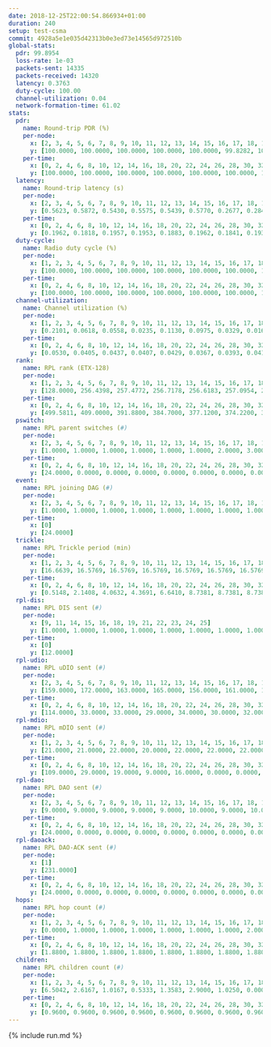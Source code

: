 ```yaml
---
date: 2018-12-25T22:00:54.866934+01:00
duration: 240
setup: test-csma
commit: 4928a5e1e035d42313b0e3ed73e14565d972510b
global-stats:
  pdr: 99.8954
  loss-rate: 1e-03
  packets-sent: 14335
  packets-received: 14320
  latency: 0.3763
  duty-cycle: 100.00
  channel-utilization: 0.04
  network-formation-time: 61.02
stats:
  pdr:
    name: Round-trip PDR (%)
    per-node:
      x: [2, 3, 4, 5, 6, 7, 8, 9, 10, 11, 12, 13, 14, 15, 16, 17, 18, 19, 20, 21, 22, 23, 24, 25]
      y: [100.0000, 100.0000, 100.0000, 100.0000, 100.0000, 99.8282, 100.0000, 99.6546, 99.1482, 100.0000, 99.8252, 100.0000, 99.8282, 100.0000, 100.0000, 99.8322, 99.8299, 100.0000, 100.0000, 100.0000, 100.0000, 99.8344, 100.0000, 99.6860]
    per-time:
      x: [0, 2, 4, 6, 8, 10, 12, 14, 16, 18, 20, 22, 24, 26, 28, 30, 32, 34, 36, 38, 40, 42, 44, 46, 48, 50, 52, 54, 56, 58, 60, 62, 64, 66, 68, 70, 72, 74, 76, 78, 80, 82, 84, 86, 88, 90, 92, 94, 96, 98, 100, 102, 104, 106, 108, 110, 112, 114, 116, 118, 120, 122, 124, 126, 128, 130, 132, 134, 136, 138, 140, 142, 144, 146, 148, 150, 152, 154, 156, 158, 160, 162, 164, 166, 168, 170, 172, 174, 176, 178, 180, 182, 184, 186, 188, 190, 192, 194, 196, 198, 200, 202, 204, 206, 208, 210, 212, 214, 216, 218, 220, 222, 224, 226, 228, 230, 232, 234, 236, 238]
      y: [100.0000, 100.0000, 100.0000, 100.0000, 100.0000, 100.0000, 100.0000, 100.0000, 100.0000, 100.0000, 100.0000, 100.0000, 100.0000, 100.0000, 100.0000, 100.0000, 100.0000, 100.0000, 100.0000, 100.0000, 100.0000, 100.0000, 100.0000, 100.0000, 98.3333, 100.0000, 97.5000, 98.3333, 98.3333, 99.1667, 99.1667, 99.1667, 100.0000, 100.0000, 100.0000, 100.0000, 100.0000, 100.0000, 100.0000, 100.0000, 100.0000, 100.0000, 100.0000, 100.0000, 100.0000, 100.0000, 100.0000, 100.0000, 100.0000, 100.0000, 100.0000, 100.0000, 100.0000, 100.0000, 100.0000, 100.0000, 100.0000, 100.0000, 100.0000, 100.0000, 100.0000, 100.0000, 99.1667, 100.0000, 100.0000, 100.0000, 99.1667, 100.0000, 100.0000, 100.0000, 100.0000, 100.0000, 100.0000, 100.0000, 100.0000, 100.0000, 100.0000, 100.0000, 100.0000, 100.0000, 100.0000, 100.0000, 100.0000, 100.0000, 100.0000, 100.0000, 100.0000, 100.0000, 100.0000, 100.0000, 100.0000, 100.0000, 100.0000, 100.0000, 100.0000, 99.1667, 100.0000, 100.0000, 100.0000, 100.0000, 100.0000, 100.0000, 100.0000, 100.0000, 100.0000, 100.0000, 100.0000, 100.0000, 100.0000, 100.0000, 100.0000, 100.0000, 100.0000, 100.0000, 100.0000, 100.0000, 100.0000, 100.0000, 100.0000, 100.0000]
  latency:
    name: Round-trip latency (s)
    per-node:
      x: [2, 3, 4, 5, 6, 7, 8, 9, 10, 11, 12, 13, 14, 15, 16, 17, 18, 19, 20, 21, 22, 23, 24, 25]
      y: [0.5623, 0.5872, 0.5430, 0.5575, 0.5439, 0.5770, 0.2677, 0.2843, 0.2720, 0.3144, 0.2573, 0.2831, 0.3091, 0.2745, 0.2900, 0.2873, 0.2677, 0.3717, 0.3227, 0.3497, 0.3762, 0.3935, 0.3621, 0.3744]
    per-time:
      x: [0, 2, 4, 6, 8, 10, 12, 14, 16, 18, 20, 22, 24, 26, 28, 30, 32, 34, 36, 38, 40, 42, 44, 46, 48, 50, 52, 54, 56, 58, 60, 62, 64, 66, 68, 70, 72, 74, 76, 78, 80, 82, 84, 86, 88, 90, 92, 94, 96, 98, 100, 102, 104, 106, 108, 110, 112, 114, 116, 118, 120, 122, 124, 126, 128, 130, 132, 134, 136, 138, 140, 142, 144, 146, 148, 150, 152, 154, 156, 158, 160, 162, 164, 166, 168, 170, 172, 174, 176, 178, 180, 182, 184, 186, 188, 190, 192, 194, 196, 198, 200, 202, 204, 206, 208, 210, 212, 214, 216, 218, 220, 222, 224, 226, 228, 230, 232, 234, 236, 238]
      y: [0.1962, 0.1818, 0.1957, 0.1953, 0.1883, 0.1962, 0.1841, 0.1934, 0.1973, 0.2013, 0.1918, 0.1879, 0.1811, 0.1815, 0.2039, 0.1953, 0.1938, 0.1809, 0.1920, 0.1973, 0.1990, 0.1818, 0.1957, 0.2009, 0.1829, 0.1895, 0.1916, 0.1926, 0.2059, 0.2022, 0.2130, 0.2110, 0.1967, 0.1947, 0.1846, 0.1885, 0.1946, 0.2048, 0.2005, 0.2000, 0.1885, 0.1914, 0.1942, 0.1887, 0.1879, 0.1860, 0.1787, 0.1855, 0.1897, 0.1865, 0.1868, 0.1889, 0.1828, 0.1878, 0.1904, 0.1931, 0.1842, 0.1979, 0.1981, 0.1895, 0.1949, 0.1899, 0.1930, 0.1908, 0.1878, 0.1951, 0.4058, 0.4691, 0.4090, 0.4147, 0.4652, 0.4781, 0.4240, 0.4009, 0.3772, 0.4132, 0.4855, 0.4555, 0.3994, 0.5089, 0.3948, 0.3591, 0.4087, 0.4436, 0.3921, 0.3673, 0.4332, 0.4433, 0.4743, 0.4562, 0.4944, 0.4432, 0.4015, 0.4313, 0.4342, 0.4184, 0.4010, 0.4543, 0.4538, 0.4864, 0.4296, 0.4459, 0.3758, 0.4940, 0.4764, 0.4653, 0.4352, 1.1378, 1.1571, 1.1653, 1.1417, 1.1638, 1.1591, 1.1653, 1.1625, 1.1639, 1.1650, 1.1629, 1.1583, 1.1415]
  duty-cycle:
    name: Radio duty cycle (%)
    per-node:
      x: [1, 2, 3, 4, 5, 6, 7, 8, 9, 10, 11, 12, 13, 14, 15, 16, 17, 18, 19, 20, 21, 22, 23, 24, 25]
      y: [100.0000, 100.0000, 100.0000, 100.0000, 100.0000, 100.0000, 100.0000, 100.0000, 100.0000, 100.0000, 100.0000, 100.0000, 100.0000, 100.0000, 100.0000, 100.0000, 100.0000, 100.0000, 100.0000, 100.0000, 100.0000, 100.0000, 100.0000, 100.0000, 100.0000]
    per-time:
      x: [0, 2, 4, 6, 8, 10, 12, 14, 16, 18, 20, 22, 24, 26, 28, 30, 32, 34, 36, 38, 40, 42, 44, 46, 48, 50, 52, 54, 56, 58, 60, 62, 64, 66, 68, 70, 72, 74, 76, 78, 80, 82, 84, 86, 88, 90, 92, 94, 96, 98, 100, 102, 104, 106, 108, 110, 112, 114, 116, 118, 120, 122, 124, 126, 128, 130, 132, 134, 136, 138, 140, 142, 144, 146, 148, 150, 152, 154, 156, 158, 160, 162, 164, 166, 168, 170, 172, 174, 176, 178, 180, 182, 184, 186, 188, 190, 192, 194, 196, 198, 200, 202, 204, 206, 208, 210, 212, 214, 216, 218, 220, 222, 224, 226, 228, 230, 232, 234, 236, 238, 240]
      y: [100.0000, 100.0000, 100.0000, 100.0000, 100.0000, 100.0000, 100.0000, 100.0000, 100.0000, 100.0000, 100.0000, 100.0000, 100.0000, 100.0000, 100.0000, 100.0000, 100.0000, 100.0000, 100.0000, 100.0000, 100.0000, 100.0000, 100.0000, 100.0000, 100.0000, 100.0000, 100.0000, 100.0000, 100.0000, 100.0000, 100.0000, 100.0000, 100.0000, 100.0000, 100.0000, 100.0000, 100.0000, 100.0000, 100.0000, 100.0000, 100.0000, 100.0000, 100.0000, 100.0000, 100.0000, 100.0000, 100.0000, 100.0000, 100.0000, 100.0000, 100.0000, 100.0000, 100.0000, 100.0000, 100.0000, 100.0000, 100.0000, 100.0000, 100.0000, 100.0000, 100.0000, 100.0000, 100.0000, 100.0000, 100.0000, 100.0000, 100.0000, 100.0000, 100.0000, 100.0000, 100.0000, 100.0000, 100.0000, 100.0000, 100.0000, 100.0000, 100.0000, 100.0000, 100.0000, 100.0000, 100.0000, 100.0000, 100.0000, 100.0000, 100.0000, 100.0000, 100.0000, 100.0000, 100.0000, 100.0000, 100.0000, 100.0000, 100.0000, 100.0000, 100.0000, 100.0000, 100.0000, 100.0000, 100.0000, 100.0000, 100.0000, 100.0000, 100.0000, 100.0000, 100.0000, 100.0000, 100.0000, 100.0000, 100.0000, 100.0000, 100.0000, 100.0000, 100.0000, 100.0000, 100.0000, 100.0000, 100.0000, 100.0000, 100.0000, 100.0000, null]
  channel-utilization:
    name: Channel utilization (%)
    per-node:
      x: [1, 2, 3, 4, 5, 6, 7, 8, 9, 10, 11, 12, 13, 14, 15, 16, 17, 18, 19, 20, 21, 22, 23, 24, 25]
      y: [0.2101, 0.0618, 0.0558, 0.0235, 0.1130, 0.0975, 0.0329, 0.0163, 0.0142, 0.0194, 0.0146, 0.0487, 0.0150, 0.0140, 0.0869, 0.0241, 0.0147, 0.0798, 0.0136, 0.0142, 0.0173, 0.0140, 0.0149, 0.0142, 0.0147]
    per-time:
      x: [0, 2, 4, 6, 8, 10, 12, 14, 16, 18, 20, 22, 24, 26, 28, 30, 32, 34, 36, 38, 40, 42, 44, 46, 48, 50, 52, 54, 56, 58, 60, 62, 64, 66, 68, 70, 72, 74, 76, 78, 80, 82, 84, 86, 88, 90, 92, 94, 96, 98, 100, 102, 104, 106, 108, 110, 112, 114, 116, 118, 120, 122, 124, 126, 128, 130, 132, 134, 136, 138, 140, 142, 144, 146, 148, 150, 152, 154, 156, 158, 160, 162, 164, 166, 168, 170, 172, 174, 176, 178, 180, 182, 184, 186, 188, 190, 192, 194, 196, 198, 200, 202, 204, 206, 208, 210, 212, 214, 216, 218, 220, 222, 224, 226, 228, 230, 232, 234, 236, 238, 240]
      y: [0.0530, 0.0405, 0.0437, 0.0407, 0.0429, 0.0367, 0.0393, 0.0413, 0.0392, 0.0415, 0.0417, 0.0395, 0.0389, 0.0390, 0.0483, 0.0429, 0.0386, 0.0392, 0.0360, 0.0399, 0.0428, 0.0383, 0.0411, 0.0421, 0.0400, 0.0375, 0.0410, 0.0461, 0.0572, 0.0473, 0.0476, 0.0527, 0.0518, 0.0403, 0.0402, 0.0381, 0.0457, 0.0421, 0.0478, 0.0421, 0.0439, 0.0407, 0.0439, 0.0450, 0.0406, 0.0400, 0.0430, 0.0396, 0.0402, 0.0415, 0.0414, 0.0382, 0.0419, 0.0402, 0.0406, 0.0417, 0.0415, 0.0460, 0.0420, 0.0436, 0.0411, 0.0437, 0.0427, 0.0419, 0.0406, 0.0407, 0.0392, 0.0422, 0.0429, 0.0395, 0.0420, 0.0426, 0.0390, 0.0414, 0.0422, 0.0420, 0.0401, 0.0406, 0.0412, 0.0412, 0.0370, 0.0434, 0.0411, 0.0401, 0.0419, 0.0470, 0.0414, 0.0398, 0.0414, 0.0397, 0.0399, 0.0385, 0.0415, 0.0443, 0.0410, 0.0399, 0.0423, 0.0410, 0.0425, 0.0400, 0.0413, 0.0392, 0.0431, 0.0403, 0.0385, 0.0387, 0.0418, 0.0396, 0.0393, 0.0431, 0.0406, 0.0400, 0.0458, 0.0429, 0.0442, 0.0393, 0.0455, 0.0423, 0.0400, 0.0409, null]
  rank:
    name: RPL rank (ETX-128)
    per-node:
      x: [1, 2, 3, 4, 5, 6, 7, 8, 9, 10, 11, 12, 13, 14, 15, 16, 17, 18, 19, 20, 21, 22, 23, 24, 25]
      y: [128.0000, 256.4398, 257.4772, 256.7178, 256.6183, 257.0954, 266.1328, 390.0868, 388.2881, 362.1901, 388.5661, 357.5926, 389.1818, 403.9256, 388.2324, 392.9669, 392.4896, 394.9136, 517.0328, 516.9421, 517.3223, 517.5638, 540.0370, 539.3457, 539.5802]
    per-time:
      x: [0, 2, 4, 6, 8, 10, 12, 14, 16, 18, 20, 22, 24, 26, 28, 30, 32, 34, 36, 38, 40, 42, 44, 46, 48, 50, 52, 54, 56, 58, 60, 62, 64, 66, 68, 70, 72, 74, 76, 78, 80, 82, 84, 86, 88, 90, 92, 94, 96, 98, 100, 102, 104, 106, 108, 110, 112, 114, 116, 118, 120, 122, 124, 126, 128, 130, 132, 134, 136, 138, 140, 142, 144, 146, 148, 150, 152, 154, 156, 158, 160, 162, 164, 166, 168, 170, 172, 174, 176, 178, 180, 182, 184, 186, 188, 190, 192, 194, 196, 198, 200, 202, 204, 206, 208, 210, 212, 214, 216, 218, 220, 222, 224, 226, 228, 230, 232, 234, 236, 238, 240]
      y: [499.5811, 409.0000, 391.8800, 384.7000, 377.1200, 374.2200, 372.7000, 372.2400, 374.3400, 373.9800, 374.0000, 373.3000, 373.6800, 373.5800, 371.3600, 371.9000, 372.7800, 369.6000, 370.1000, 371.6000, 372.0600, 370.7600, 371.7600, 374.0600, 373.0600, 382.4600, 383.5490, 386.6275, 395.8824, 399.3000, 410.7600, 425.5686, 426.7358, 412.9804, 405.7400, 404.7600, 421.7358, 406.9000, 405.3333, 403.7600, 392.3333, 389.9600, 390.3200, 390.2000, 389.8000, 384.7115, 379.4800, 379.5800, 380.1800, 379.7800, 379.7000, 379.9000, 380.3600, 380.3800, 380.7600, 379.9020, 379.6800, 380.9000, 380.0400, 379.7000, 379.8400, 379.5800, 380.2200, 381.1800, 381.2800, 379.9000, 379.6800, 382.2745, 381.3000, 382.2800, 381.9800, 381.3200, 381.6400, 382.4000, 382.6400, 382.0000, 381.5200, 381.9000, 382.2000, 387.8654, 383.3800, 382.9400, 382.3800, 382.0000, 381.7000, 382.0400, 381.5200, 381.8000, 381.3800, 381.8600, 382.5000, 381.9800, 381.1000, 381.1600, 380.7800, 380.0200, 380.3000, 380.8800, 380.3200, 380.5000, 381.0000, 380.3200, 379.5200, 379.8400, 382.0800, 381.8400, 381.9400, 381.2400, 382.5882, 379.9800, 382.5490, 380.2400, 380.1000, 379.8800, 379.5400, 379.6000, 387.6981, 381.0600, 381.3600, 381.6800, null]
  pswitch:
    name: RPL parent switches (#)
    per-node:
      x: [2, 3, 4, 5, 6, 7, 8, 9, 10, 11, 12, 13, 14, 15, 16, 17, 18, 19, 20, 21, 22, 23, 24, 25]
      y: [1.0000, 1.0000, 1.0000, 1.0000, 1.0000, 1.0000, 2.0000, 3.0000, 2.0000, 2.0000, 3.0000, 2.0000, 2.0000, 1.0000, 2.0000, 1.0000, 3.0000, 4.0000, 2.0000, 2.0000, 3.0000, 3.0000, 3.0000, 3.0000]
    per-time:
      x: [0, 2, 4, 6, 8, 10, 12, 14, 16, 18, 20, 22, 24, 26, 28, 30, 32, 34, 36, 38, 40, 42, 44, 46, 48, 50, 52, 54, 56, 58, 60, 62, 64, 66, 68, 70, 72, 74, 76, 78, 80, 82, 84, 86, 88, 90, 92, 94, 96, 98, 100, 102, 104, 106, 108, 110, 112, 114, 116, 118, 120, 122, 124, 126, 128, 130, 132, 134, 136, 138, 140, 142, 144, 146, 148, 150, 152, 154, 156, 158, 160, 162, 164, 166, 168, 170, 172, 174, 176, 178, 180, 182, 184, 186, 188, 190, 192, 194, 196, 198, 200, 202, 204, 206, 208, 210, 212, 214, 216, 218, 220, 222, 224, 226, 228, 230, 232]
      y: [24.0000, 0.0000, 0.0000, 0.0000, 0.0000, 0.0000, 0.0000, 0.0000, 0.0000, 0.0000, 0.0000, 0.0000, 0.0000, 0.0000, 0.0000, 0.0000, 0.0000, 0.0000, 0.0000, 0.0000, 0.0000, 0.0000, 0.0000, 0.0000, 0.0000, 0.0000, 1.0000, 1.0000, 1.0000, 0.0000, 0.0000, 1.0000, 3.0000, 1.0000, 0.0000, 0.0000, 3.0000, 0.0000, 1.0000, 0.0000, 1.0000, 0.0000, 0.0000, 0.0000, 0.0000, 2.0000, 0.0000, 0.0000, 0.0000, 0.0000, 0.0000, 0.0000, 0.0000, 0.0000, 0.0000, 1.0000, 0.0000, 0.0000, 0.0000, 0.0000, 0.0000, 0.0000, 0.0000, 0.0000, 0.0000, 0.0000, 0.0000, 1.0000, 0.0000, 0.0000, 0.0000, 0.0000, 0.0000, 0.0000, 0.0000, 0.0000, 0.0000, 0.0000, 0.0000, 2.0000, 0.0000, 0.0000, 0.0000, 1.0000, 0.0000, 0.0000, 0.0000, 0.0000, 0.0000, 0.0000, 0.0000, 0.0000, 0.0000, 0.0000, 0.0000, 0.0000, 0.0000, 0.0000, 0.0000, 0.0000, 0.0000, 0.0000, 0.0000, 0.0000, 0.0000, 0.0000, 0.0000, 0.0000, 1.0000, 0.0000, 1.0000, 0.0000, 0.0000, 0.0000, 0.0000, 0.0000, 3.0000]
  event:
    name: RPL joining DAG (#)
    per-node:
      x: [2, 3, 4, 5, 6, 7, 8, 9, 10, 11, 12, 13, 14, 15, 16, 17, 18, 19, 20, 21, 22, 23, 24, 25]
      y: [1.0000, 1.0000, 1.0000, 1.0000, 1.0000, 1.0000, 1.0000, 1.0000, 1.0000, 1.0000, 1.0000, 1.0000, 1.0000, 1.0000, 1.0000, 1.0000, 1.0000, 1.0000, 1.0000, 1.0000, 1.0000, 1.0000, 1.0000, 1.0000]
    per-time:
      x: [0]
      y: [24.0000]
  trickle:
    name: RPL Trickle period (min)
    per-node:
      x: [1, 2, 3, 4, 5, 6, 7, 8, 9, 10, 11, 12, 13, 14, 15, 16, 17, 18, 19, 20, 21, 22, 23, 24, 25]
      y: [16.6639, 16.5769, 16.5769, 16.5769, 16.5769, 16.5769, 16.5769, 16.5806, 16.5472, 16.5806, 16.5795, 16.5843, 16.5795, 16.5434, 16.5395, 16.5434, 16.5395, 16.5472, 16.5421, 16.5344, 16.5344, 16.5382, 16.5377, 16.5332, 16.5332]
    per-time:
      x: [0, 2, 4, 6, 8, 10, 12, 14, 16, 18, 20, 22, 24, 26, 28, 30, 32, 34, 36, 38, 40, 42, 44, 46, 48, 50, 52, 54, 56, 58, 60, 62, 64, 66, 68, 70, 72, 74, 76, 78, 80, 82, 84, 86, 88, 90, 92, 94, 96, 98, 100, 102, 104, 106, 108, 110, 112, 114, 116, 118, 120, 122, 124, 126, 128, 130, 132, 134, 136, 138, 140, 142, 144, 146, 148, 150, 152, 154, 156, 158, 160, 162, 164, 166, 168, 170, 172, 174, 176, 178, 180, 182, 184, 186, 188, 190, 192, 194, 196, 198, 200, 202, 204, 206, 208, 210, 212, 214, 216, 218, 220, 222, 224, 226, 228, 230, 232, 234, 236, 238, 240]
      y: [0.5148, 2.1408, 4.0632, 4.3691, 6.6410, 8.7381, 8.7381, 8.7381, 10.8353, 17.4763, 17.4763, 17.4763, 17.4763, 17.4763, 17.4763, 17.4763, 17.4763, 17.4763, 17.4763, 17.4763, 17.4763, 17.4763, 17.4763, 17.4763, 17.4763, 17.4763, 17.4763, 17.4763, 17.4763, 17.4763, 17.4763, 17.4763, 17.4763, 17.4763, 17.4763, 17.4763, 17.4763, 17.4763, 17.4763, 17.4763, 17.4763, 17.4763, 17.4763, 17.4763, 17.4763, 17.4763, 17.4763, 17.4763, 17.4763, 17.4763, 17.4763, 17.4763, 17.4763, 17.4763, 17.4763, 17.4763, 17.4763, 17.4763, 17.4763, 17.4763, 17.4763, 17.4763, 17.4763, 17.4763, 17.4763, 17.4763, 17.4763, 17.4763, 17.4763, 17.4763, 17.4763, 17.4763, 17.4763, 17.4763, 17.4763, 17.4763, 17.4763, 17.4763, 17.4763, 17.4763, 17.4763, 17.4763, 17.4763, 17.4763, 17.4763, 17.4763, 17.4763, 17.4763, 17.4763, 17.4763, 17.4763, 17.4763, 17.4763, 17.4763, 17.4763, 17.4763, 17.4763, 17.4763, 17.4763, 17.4763, 17.4763, 17.4763, 17.4763, 17.4763, 17.4763, 17.4763, 17.4763, 17.4763, 17.4763, 17.4763, 17.4763, 17.4763, 17.4763, 17.4763, 17.4763, 17.4763, 17.4763, 17.4763, 17.4763, 17.4763, null]
  rpl-dis:
    name: RPL DIS sent (#)
    per-node:
      x: [9, 11, 14, 15, 16, 18, 19, 21, 22, 23, 24, 25]
      y: [1.0000, 1.0000, 1.0000, 1.0000, 1.0000, 1.0000, 1.0000, 1.0000, 1.0000, 1.0000, 1.0000, 1.0000]
    per-time:
      x: [0]
      y: [12.0000]
  rpl-udio:
    name: RPL uDIO sent (#)
    per-node:
      x: [2, 3, 4, 5, 6, 7, 8, 9, 10, 11, 12, 13, 14, 15, 16, 17, 18, 19, 20, 21, 22, 23, 24, 25]
      y: [159.0000, 172.0000, 163.0000, 165.0000, 156.0000, 161.0000, 168.0000, 169.0000, 168.0000, 166.0000, 173.0000, 164.0000, 173.0000, 158.0000, 170.0000, 168.0000, 150.0000, 165.0000, 163.0000, 166.0000, 162.0000, 167.0000, 164.0000, 165.0000]
    per-time:
      x: [0, 2, 4, 6, 8, 10, 12, 14, 16, 18, 20, 22, 24, 26, 28, 30, 32, 34, 36, 38, 40, 42, 44, 46, 48, 50, 52, 54, 56, 58, 60, 62, 64, 66, 68, 70, 72, 74, 76, 78, 80, 82, 84, 86, 88, 90, 92, 94, 96, 98, 100, 102, 104, 106, 108, 110, 112, 114, 116, 118, 120, 122, 124, 126, 128, 130, 132, 134, 136, 138, 140, 142, 144, 146, 148, 150, 152, 154, 156, 158, 160, 162, 164, 166, 168, 170, 172, 174, 176, 178, 180, 182, 184, 186, 188, 190, 192, 194, 196, 198, 200, 202, 204, 206, 208, 210, 212, 214, 216, 218, 220, 222, 224, 226, 228, 230, 232, 234, 236, 238, 240]
      y: [114.0000, 33.0000, 33.0000, 29.0000, 34.0000, 30.0000, 32.0000, 37.0000, 32.0000, 33.0000, 32.0000, 37.0000, 35.0000, 27.0000, 37.0000, 33.0000, 35.0000, 32.0000, 29.0000, 32.0000, 37.0000, 28.0000, 32.0000, 36.0000, 28.0000, 29.0000, 38.0000, 32.0000, 32.0000, 32.0000, 32.0000, 34.0000, 32.0000, 35.0000, 29.0000, 31.0000, 36.0000, 32.0000, 34.0000, 31.0000, 35.0000, 32.0000, 31.0000, 30.0000, 32.0000, 29.0000, 34.0000, 35.0000, 28.0000, 31.0000, 33.0000, 31.0000, 32.0000, 32.0000, 34.0000, 32.0000, 35.0000, 32.0000, 31.0000, 33.0000, 32.0000, 31.0000, 32.0000, 31.0000, 36.0000, 33.0000, 30.0000, 31.0000, 31.0000, 33.0000, 35.0000, 34.0000, 29.0000, 35.0000, 27.0000, 30.0000, 33.0000, 33.0000, 35.0000, 32.0000, 30.0000, 33.0000, 31.0000, 37.0000, 33.0000, 31.0000, 35.0000, 28.0000, 35.0000, 29.0000, 30.0000, 36.0000, 29.0000, 33.0000, 31.0000, 35.0000, 29.0000, 33.0000, 30.0000, 33.0000, 30.0000, 32.0000, 32.0000, 30.0000, 34.0000, 30.0000, 29.0000, 33.0000, 33.0000, 34.0000, 33.0000, 36.0000, 33.0000, 30.0000, 33.0000, 31.0000, 32.0000, 33.0000, 32.0000, 32.0000, 1.0000]
  rpl-mdio:
    name: RPL mDIO sent (#)
    per-node:
      x: [1, 2, 3, 4, 5, 6, 7, 8, 9, 10, 11, 12, 13, 14, 15, 16, 17, 18, 19, 20, 21, 22, 23, 24, 25]
      y: [21.0000, 21.0000, 22.0000, 20.0000, 22.0000, 22.0000, 22.0000, 20.0000, 20.0000, 20.0000, 20.0000, 21.0000, 20.0000, 21.0000, 21.0000, 21.0000, 20.0000, 21.0000, 21.0000, 20.0000, 21.0000, 20.0000, 21.0000, 21.0000, 21.0000]
    per-time:
      x: [0, 2, 4, 6, 8, 10, 12, 14, 16, 18, 20, 22, 24, 26, 28, 30, 32, 34, 36, 38, 40, 42, 44, 46, 48, 50, 52, 54, 56, 58, 60, 62, 64, 66, 68, 70, 72, 74, 76, 78, 80, 82, 84, 86, 88, 90, 92, 94, 96, 98, 100, 102, 104, 106, 108, 110, 112, 114, 116, 118, 120, 122, 124, 126, 128, 130, 132, 134, 136, 138, 140, 142, 144, 146, 148, 150, 152, 154, 156, 158, 160, 162, 164, 166, 168, 170, 172, 174, 176, 178, 180, 182, 184, 186, 188, 190, 192, 194, 196, 198, 200, 202, 204, 206, 208, 210, 212, 214, 216, 218, 220, 222, 224, 226, 228, 230, 232, 234, 236, 238]
      y: [109.0000, 29.0000, 19.0000, 9.0000, 16.0000, 0.0000, 0.0000, 14.0000, 10.0000, 1.0000, 0.0000, 0.0000, 0.0000, 3.0000, 6.0000, 4.0000, 5.0000, 7.0000, 0.0000, 0.0000, 0.0000, 0.0000, 8.0000, 7.0000, 4.0000, 4.0000, 2.0000, 0.0000, 0.0000, 0.0000, 3.0000, 6.0000, 5.0000, 6.0000, 4.0000, 1.0000, 0.0000, 0.0000, 0.0000, 3.0000, 4.0000, 8.0000, 6.0000, 4.0000, 0.0000, 0.0000, 0.0000, 0.0000, 5.0000, 7.0000, 9.0000, 2.0000, 2.0000, 0.0000, 0.0000, 0.0000, 0.0000, 5.0000, 5.0000, 5.0000, 6.0000, 4.0000, 0.0000, 0.0000, 0.0000, 3.0000, 5.0000, 5.0000, 7.0000, 4.0000, 1.0000, 0.0000, 0.0000, 0.0000, 1.0000, 6.0000, 7.0000, 5.0000, 6.0000, 0.0000, 0.0000, 0.0000, 0.0000, 4.0000, 5.0000, 6.0000, 6.0000, 4.0000, 0.0000, 0.0000, 0.0000, 0.0000, 10.0000, 6.0000, 7.0000, 2.0000, 0.0000, 0.0000, 0.0000, 0.0000, 2.0000, 4.0000, 7.0000, 7.0000, 5.0000, 0.0000, 0.0000, 0.0000, 0.0000, 1.0000, 8.0000, 4.0000, 3.0000, 9.0000, 0.0000, 0.0000, 0.0000, 0.0000, 4.0000, 9.0000]
  rpl-dao:
    name: RPL DAO sent (#)
    per-node:
      x: [2, 3, 4, 5, 6, 7, 8, 9, 10, 11, 12, 13, 14, 15, 16, 17, 18, 19, 20, 21, 22, 23, 24, 25]
      y: [9.0000, 9.0000, 9.0000, 9.0000, 9.0000, 10.0000, 9.0000, 10.0000, 10.0000, 9.0000, 10.0000, 9.0000, 10.0000, 9.0000, 10.0000, 9.0000, 10.0000, 11.0000, 10.0000, 10.0000, 10.0000, 10.0000, 10.0000, 12.0000]
    per-time:
      x: [0, 2, 4, 6, 8, 10, 12, 14, 16, 18, 20, 22, 24, 26, 28, 30, 32, 34, 36, 38, 40, 42, 44, 46, 48, 50, 52, 54, 56, 58, 60, 62, 64, 66, 68, 70, 72, 74, 76, 78, 80, 82, 84, 86, 88, 90, 92, 94, 96, 98, 100, 102, 104, 106, 108, 110, 112, 114, 116, 118, 120, 122, 124, 126, 128, 130, 132, 134, 136, 138, 140, 142, 144, 146, 148, 150, 152, 154, 156, 158, 160, 162, 164, 166, 168, 170, 172, 174, 176, 178, 180, 182, 184, 186, 188, 190, 192, 194, 196, 198, 200, 202, 204, 206, 208, 210, 212, 214, 216, 218, 220, 222, 224, 226, 228, 230, 232, 234, 236, 238]
      y: [24.0000, 0.0000, 0.0000, 0.0000, 0.0000, 0.0000, 0.0000, 0.0000, 0.0000, 0.0000, 0.0000, 0.0000, 0.0000, 0.0000, 24.0000, 0.0000, 0.0000, 0.0000, 0.0000, 0.0000, 0.0000, 0.0000, 0.0000, 0.0000, 0.0000, 0.0000, 1.0000, 1.0000, 23.0000, 3.0000, 0.0000, 0.0000, 4.0000, 1.0000, 0.0000, 0.0000, 3.0000, 0.0000, 1.0000, 0.0000, 1.0000, 1.0000, 7.0000, 7.0000, 0.0000, 2.0000, 2.0000, 2.0000, 1.0000, 0.0000, 0.0000, 0.0000, 1.0000, 0.0000, 1.0000, 2.0000, 3.0000, 10.0000, 0.0000, 2.0000, 1.0000, 3.0000, 1.0000, 0.0000, 0.0000, 0.0000, 0.0000, 2.0000, 1.0000, 0.0000, 2.0000, 10.0000, 3.0000, 2.0000, 1.0000, 2.0000, 1.0000, 0.0000, 0.0000, 2.0000, 0.0000, 2.0000, 1.0000, 1.0000, 2.0000, 7.0000, 3.0000, 0.0000, 2.0000, 2.0000, 1.0000, 1.0000, 0.0000, 0.0000, 2.0000, 1.0000, 1.0000, 2.0000, 1.0000, 4.0000, 7.0000, 0.0000, 2.0000, 1.0000, 2.0000, 1.0000, 0.0000, 0.0000, 3.0000, 0.0000, 3.0000, 2.0000, 1.0000, 3.0000, 7.0000, 1.0000, 5.0000, 1.0000, 2.0000, 1.0000]
  rpl-daoack:
    name: RPL DAO-ACK sent (#)
    per-node:
      x: [1]
      y: [231.0000]
    per-time:
      x: [0, 2, 4, 6, 8, 10, 12, 14, 16, 18, 20, 22, 24, 26, 28, 30, 32, 34, 36, 38, 40, 42, 44, 46, 48, 50, 52, 54, 56, 58, 60, 62, 64, 66, 68, 70, 72, 74, 76, 78, 80, 82, 84, 86, 88, 90, 92, 94, 96, 98, 100, 102, 104, 106, 108, 110, 112, 114, 116, 118, 120, 122, 124, 126, 128, 130, 132, 134, 136, 138, 140, 142, 144, 146, 148, 150, 152, 154, 156, 158, 160, 162, 164, 166, 168, 170, 172, 174, 176, 178, 180, 182, 184, 186, 188, 190, 192, 194, 196, 198, 200, 202, 204, 206, 208, 210, 212, 214, 216, 218, 220, 222, 224, 226, 228, 230, 232, 234, 236, 238]
      y: [24.0000, 0.0000, 0.0000, 0.0000, 0.0000, 0.0000, 0.0000, 0.0000, 0.0000, 0.0000, 0.0000, 0.0000, 0.0000, 0.0000, 24.0000, 0.0000, 0.0000, 0.0000, 0.0000, 0.0000, 0.0000, 0.0000, 0.0000, 0.0000, 0.0000, 0.0000, 1.0000, 1.0000, 22.0000, 2.0000, 0.0000, 1.0000, 3.0000, 1.0000, 0.0000, 0.0000, 3.0000, 0.0000, 1.0000, 0.0000, 1.0000, 1.0000, 7.0000, 7.0000, 0.0000, 2.0000, 3.0000, 1.0000, 1.0000, 0.0000, 0.0000, 0.0000, 1.0000, 0.0000, 1.0000, 2.0000, 4.0000, 9.0000, 0.0000, 2.0000, 1.0000, 3.0000, 1.0000, 0.0000, 0.0000, 0.0000, 0.0000, 2.0000, 1.0000, 1.0000, 2.0000, 10.0000, 2.0000, 2.0000, 1.0000, 2.0000, 1.0000, 0.0000, 0.0000, 2.0000, 0.0000, 2.0000, 1.0000, 1.0000, 2.0000, 7.0000, 3.0000, 0.0000, 2.0000, 2.0000, 1.0000, 1.0000, 0.0000, 0.0000, 2.0000, 1.0000, 2.0000, 1.0000, 1.0000, 4.0000, 7.0000, 0.0000, 2.0000, 1.0000, 2.0000, 1.0000, 0.0000, 0.0000, 3.0000, 2.0000, 1.0000, 2.0000, 1.0000, 3.0000, 7.0000, 1.0000, 5.0000, 1.0000, 2.0000, 1.0000]
  hops:
    name: RPL hop count (#)
    per-node:
      x: [1, 2, 3, 4, 5, 6, 7, 8, 9, 10, 11, 12, 13, 14, 15, 16, 17, 18, 19, 20, 21, 22, 23, 24, 25]
      y: [0.0000, 1.0000, 1.0000, 1.0000, 1.0000, 1.0000, 1.0000, 2.0000, 2.0000, 1.7333, 2.0000, 1.7625, 2.0000, 2.0458, 2.0000, 2.0333, 2.0000, 2.0333, 3.0000, 3.0000, 3.0000, 3.0000, 3.1042, 3.0958, 3.1042]
    per-time:
      x: [0, 2, 4, 6, 8, 10, 12, 14, 16, 18, 20, 22, 24, 26, 28, 30, 32, 34, 36, 38, 40, 42, 44, 46, 48, 50, 52, 54, 56, 58, 60, 62, 64, 66, 68, 70, 72, 74, 76, 78, 80, 82, 84, 86, 88, 90, 92, 94, 96, 98, 100, 102, 104, 106, 108, 110, 112, 114, 116, 118, 120, 122, 124, 126, 128, 130, 132, 134, 136, 138, 140, 142, 144, 146, 148, 150, 152, 154, 156, 158, 160, 162, 164, 166, 168, 170, 172, 174, 176, 178, 180, 182, 184, 186, 188, 190, 192, 194, 196, 198, 200, 202, 204, 206, 208, 210, 212, 214, 216, 218, 220, 222, 224, 226, 228, 230, 232, 234, 236, 238]
      y: [1.8800, 1.8800, 1.8800, 1.8800, 1.8800, 1.8800, 1.8800, 1.8800, 1.8800, 1.8800, 1.8800, 1.8800, 1.8800, 1.8800, 1.8800, 1.8800, 1.8800, 1.8800, 1.8800, 1.8800, 1.8800, 1.8800, 1.8800, 1.8800, 1.8800, 1.8800, 1.8800, 1.8800, 2.1600, 2.1600, 2.1600, 2.1800, 2.0000, 1.9800, 1.9600, 1.9800, 2.1200, 2.1200, 2.1200, 2.0800, 2.0400, 2.0400, 2.0400, 2.0400, 2.0000, 1.9600, 1.9600, 1.9600, 1.9600, 1.9600, 1.9600, 1.9600, 1.9600, 1.9600, 1.9600, 1.9600, 1.9600, 1.9600, 1.9600, 1.9600, 1.9600, 1.9600, 1.9600, 1.9600, 1.9600, 1.9600, 1.9600, 1.9600, 1.9600, 1.9600, 1.9600, 1.9600, 1.9600, 1.9600, 1.9600, 1.9600, 1.9600, 1.9600, 1.9600, 1.9600, 1.9600, 1.9600, 1.9600, 1.9600, 1.9600, 1.9600, 1.9600, 1.9600, 1.9600, 1.9600, 1.9600, 1.9600, 1.9600, 1.9600, 1.9600, 1.9600, 1.9600, 1.9600, 1.9600, 1.9600, 1.9600, 1.9600, 1.9600, 1.9600, 1.9600, 1.9600, 1.9600, 1.9600, 1.9600, 1.9600, 1.9600, 1.9600, 1.9600, 1.9600, 1.9600, 1.9600, 1.9600, 1.9600, 1.9600, 1.9600]
  children:
    name: RPL children count (#)
    per-node:
      x: [1, 2, 3, 4, 5, 6, 7, 8, 9, 10, 11, 12, 13, 14, 15, 16, 17, 18, 19, 20, 21, 22, 23, 24, 25]
      y: [6.5042, 2.6167, 1.0167, 0.5333, 1.3583, 2.9000, 1.0250, 0.0000, 0.0000, 0.2208, 0.0000, 0.8250, 0.0292, 0.0000, 3.3208, 0.5000, 0.0292, 2.9458, 0.0000, 0.0000, 0.1417, 0.0000, 0.0333, 0.0000, 0.0000]
    per-time:
      x: [0, 2, 4, 6, 8, 10, 12, 14, 16, 18, 20, 22, 24, 26, 28, 30, 32, 34, 36, 38, 40, 42, 44, 46, 48, 50, 52, 54, 56, 58, 60, 62, 64, 66, 68, 70, 72, 74, 76, 78, 80, 82, 84, 86, 88, 90, 92, 94, 96, 98, 100, 102, 104, 106, 108, 110, 112, 114, 116, 118, 120, 122, 124, 126, 128, 130, 132, 134, 136, 138, 140, 142, 144, 146, 148, 150, 152, 154, 156, 158, 160, 162, 164, 166, 168, 170, 172, 174, 176, 178, 180, 182, 184, 186, 188, 190, 192, 194, 196, 198, 200, 202, 204, 206, 208, 210, 212, 214, 216, 218, 220, 222, 224, 226, 228, 230, 232, 234, 236, 238]
      y: [0.9600, 0.9600, 0.9600, 0.9600, 0.9600, 0.9600, 0.9600, 0.9600, 0.9600, 0.9600, 0.9600, 0.9600, 0.9600, 0.9600, 0.9600, 0.9600, 0.9600, 0.9600, 0.9600, 0.9600, 0.9600, 0.9600, 0.9600, 0.9600, 0.9600, 0.9600, 0.9600, 0.9600, 0.9600, 0.9600, 0.9600, 0.9600, 0.9600, 0.9600, 0.9600, 0.9600, 0.9600, 0.9600, 0.9600, 0.9600, 0.9600, 0.9600, 0.9600, 0.9600, 0.9600, 0.9600, 0.9600, 0.9600, 0.9600, 0.9600, 0.9600, 0.9600, 0.9600, 0.9600, 0.9600, 0.9600, 0.9600, 0.9600, 0.9600, 0.9600, 0.9600, 0.9600, 0.9600, 0.9600, 0.9600, 0.9600, 0.9600, 0.9600, 0.9600, 0.9600, 0.9600, 0.9600, 0.9600, 0.9600, 0.9600, 0.9600, 0.9600, 0.9600, 0.9600, 0.9600, 0.9600, 0.9600, 0.9600, 0.9600, 0.9600, 0.9600, 0.9600, 0.9600, 0.9600, 0.9600, 0.9600, 0.9600, 0.9600, 0.9600, 0.9600, 0.9600, 0.9600, 0.9600, 0.9600, 0.9600, 0.9600, 0.9600, 0.9600, 0.9600, 0.9600, 0.9600, 0.9600, 0.9600, 0.9600, 0.9600, 0.9600, 0.9600, 0.9600, 0.9600, 0.9600, 0.9600, 0.9600, 0.9600, 0.9600, 0.9600]
---
```


{% include run.md %}
